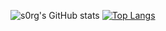 ![s0rg's GitHub stats](https://github-readme-stats.vercel.app/api?username=s0rg&theme=merko&show_icons=true)
[![Top Langs](https://github-readme-stats.vercel.app/api/top-langs/?username=s0rg&layout=compact)](https://github.com/s0rg/github-readme-stats)

<!--
**s0rg/s0rg** is a ✨ _special_ ✨ repository because its `README.md` (this file) appears on your GitHub profile.

Here are some ideas to get you started:

- 🔭 I’m currently working on ...
- 🌱 I’m currently learning ...
- 👯 I’m looking to collaborate on ...
- 🤔 I’m looking for help with ...
- 💬 Ask me about ...
- 📫 How to reach me: ...
- 😄 Pronouns: ...
- ⚡ Fun fact: ...
-->

